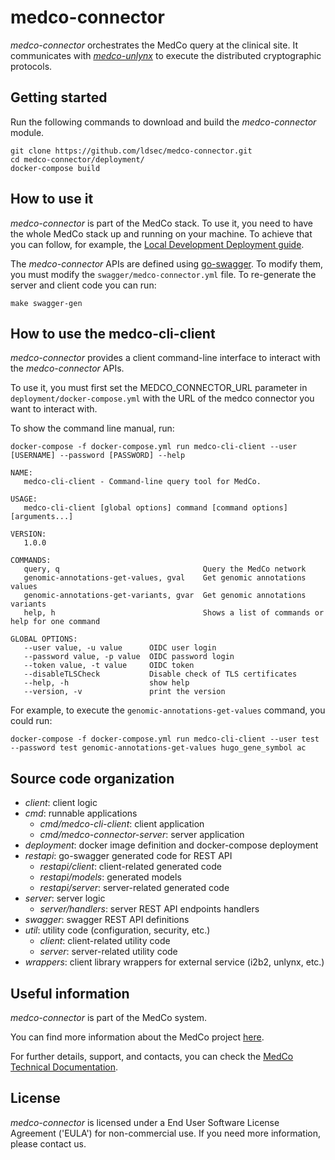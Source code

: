 # medco-connector
*medco-connector* orchestrates the MedCo query at the clinical site. It communicates with [*medco-unlynx*](https://github.com/ldsec/medco-unlynx) to execute the distributed cryptographic protocols.

## Getting started
Run the following commands to download and build the *medco-connector* module.
```shell
git clone https://github.com/ldsec/medco-connector.git
cd medco-connector/deployment/
docker-compose build
``` 

## How to use it
*medco-connector* is part of the MedCo stack. To use it, you need to have the whole MedCo stack up and running on your machine. To achieve that you can follow, for example, the [Local Development Deployment guide](https://ldsec.gitbook.io/medco-documentation/system-administrator-guide/deployment/local-development-deployment). 

The *medco-connector* APIs are defined using [go-swagger](https://github.com/go-swagger/go-swagger). To modify them, you must modify the `swagger/medco-connector.yml` file. To re-generate the server and client code you can run:
```shell
make swagger-gen
``` 

## How to use the medco-cli-client

*medco-connector* provides a client command-line interface to interact with the *medco-connector* APIs.

To use it, you must first set the MEDCO_CONNECTOR_URL parameter in `deployment/docker-compose.yml` with the URL of the medco connector you want to interact with.

To show the command line manual, run:
```shell
docker-compose -f docker-compose.yml run medco-cli-client --user [USERNAME] --password [PASSWORD] --help
``` 

```shell
NAME:
   medco-cli-client - Command-line query tool for MedCo.

USAGE:
   medco-cli-client [global options] command [command options] [arguments...]

VERSION:
   1.0.0

COMMANDS:
   query, q                                Query the MedCo network
   genomic-annotations-get-values, gval    Get genomic annotations values
   genomic-annotations-get-variants, gvar  Get genomic annotations variants
   help, h                                 Shows a list of commands or help for one command

GLOBAL OPTIONS:
   --user value, -u value      OIDC user login
   --password value, -p value  OIDC password login
   --token value, -t value     OIDC token
   --disableTLSCheck           Disable check of TLS certificates
   --help, -h                  show help
   --version, -v               print the version
``` 

For example, to execute the `genomic-annotations-get-values` command, you could run:
```shell
docker-compose -f docker-compose.yml run medco-cli-client --user test --password test genomic-annotations-get-values hugo_gene_symbol ac
``` 

## Source code organization
- *client*: client logic
- *cmd*: runnable applications
    - *cmd/medco-cli-client*: client application
    - *cmd/medco-connector-server*: server application
- *deployment*: docker image definition and docker-compose deployment
- *restapi*: go-swagger generated code for REST API
    - *restapi/client*: client-related generated code
    - *restapi/models*: generated models
    - *restapi/server*: server-related generated code
- *server*: server logic
    - *server/handlers*: server REST API endpoints handlers
- *swagger*: swagger REST API definitions
- *util*: utility code (configuration, security, etc.)
    - *client*: client-related utility code
    - *server*: server-related utility code
- *wrappers*: client library wrappers for external service (i2b2, unlynx, etc.)

## Useful information
*medco-connector* is part of the MedCo system.

You can find more information about the MedCo project [here](https://medco.epfl.ch/).

For further details, support, and contacts, you can check the [MedCo Technical Documentation](https://ldsec.gitbook.io/medco-documentation/).

## License
*medco-connector* is licensed under a End User Software License Agreement ('EULA') for non-commercial use.
If you need more information, please contact us.